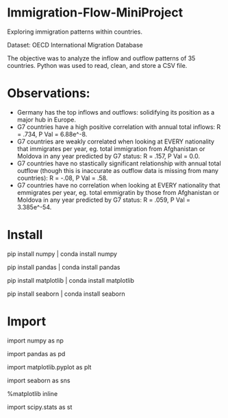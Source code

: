 # Immigration-Flow-MiniProject
Exploring immigration patterns within countries.


Dataset: OECD International Migration Database

The objective was to analyze the inflow and outflow patterns of 35 countries.
Python was used to read, clean, and store a CSV file.

# Observations:

- Germany has the top inflows and outflows: solidifying its position as a major hub in Europe.
- G7 countries have a high positive correlation with annual total inflows: R = .734, P Val = 6.88e^-8.
- G7 countries are weakly correlated when looking at EVERY nationality that immigrates per year, eg. total immigration from Afghanistan or Moldova in any year predicted by G7 status: R = .157, P Val = 0.0. 
- G7 countries have no stastically significant relationship with annual total outflow (though this is inaccurate as outflow data is missing from many countries): R = -.08, P Val = .58.
- G7 countries have no correlation when looking at EVERY nationality that emmigrates per year, eg. total emmigratin by those from Afghanistan or Moldova in any year predicted by G7 status: R = .059, P Val = 3.385e^-54.
 

# Install
pip install numpy | conda install numpy

pip install pandas | conda install pandas

pip install matplotlib | conda install matplotlib

pip install seaborn | conda install seaborn

# Import
import numpy as np

import pandas as pd

import matplotlib.pyplot as plt

import seaborn as sns

%matplotlib inline

import scipy.stats as st
